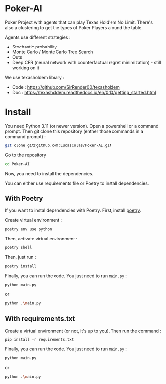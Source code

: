 # Poker-AI

Poker Project with agents that can play Texas Hold'em No Limit.
There's also a clustering to get the types of Poker Players around the table.

Agents use different strategies : 
* Stochastic probability
* Monte Carlo / Monte Carlo Tree Search
* Outs
* Deep CFR (neural network with counterfactual regret minimization) - still working on it

We use texasholdem library :
* Code : https://github.com/SirRender00/texasholdem
* Doc : https://texasholdem.readthedocs.io/en/0.10/getting_started.html

# Install

You need Python 3.11 (or newer version).
Open a powershell or a command prompt.
Then git clone this repository (enther those commands in a command prompt) : 

```bash
git clone git@github.com:LucasColas/Poker-AI.git
```

Go to the repository

```bash
cd Poker-AI
```

Now, you need to install the dependencies. 

You can either use requirements file or Poetry to install dependencies. 

## With Poetry
If you want to instal dependencies with Poetry. First, install [poetry](https://python-poetry.org/).

Create virtual environment :
```bash
poetry env use python
```

Then, activate virtual environment : 
```bash
poetry shell
```

Then, just run : 
```bash
poetry install
```



Finally, you can run the code.
You just need to run `main.py` :
```bash
python main.py
```
or 
```bash
python .\main.py
```

## With requirements.txt
Create a virtual environment (or not, it's up to you).
Then run the command : 
```
pip install -r requirements.txt
```

Finally, you can run the code.
You just need to run `main.py` :
```bash
python main.py
```
or 
```bash
python .\main.py
```

